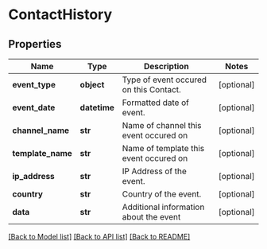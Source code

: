 # ContactHistory

## Properties
Name | Type | Description | Notes
------------ | ------------- | ------------- | -------------
**event_type** | **object** | Type of event occured on this Contact. | [optional] 
**event_date** | **datetime** | Formatted date of event. | [optional] 
**channel_name** | **str** | Name of channel this event occured on | [optional] 
**template_name** | **str** | Name of template this event occured on | [optional] 
**ip_address** | **str** | IP Address of the event. | [optional] 
**country** | **str** | Country of the event. | [optional] 
**data** | **str** | Additional information about the event | [optional] 

[[Back to Model list]](../README.md#documentation-for-models) [[Back to API list]](../README.md#documentation-for-api-endpoints) [[Back to README]](../README.md)


